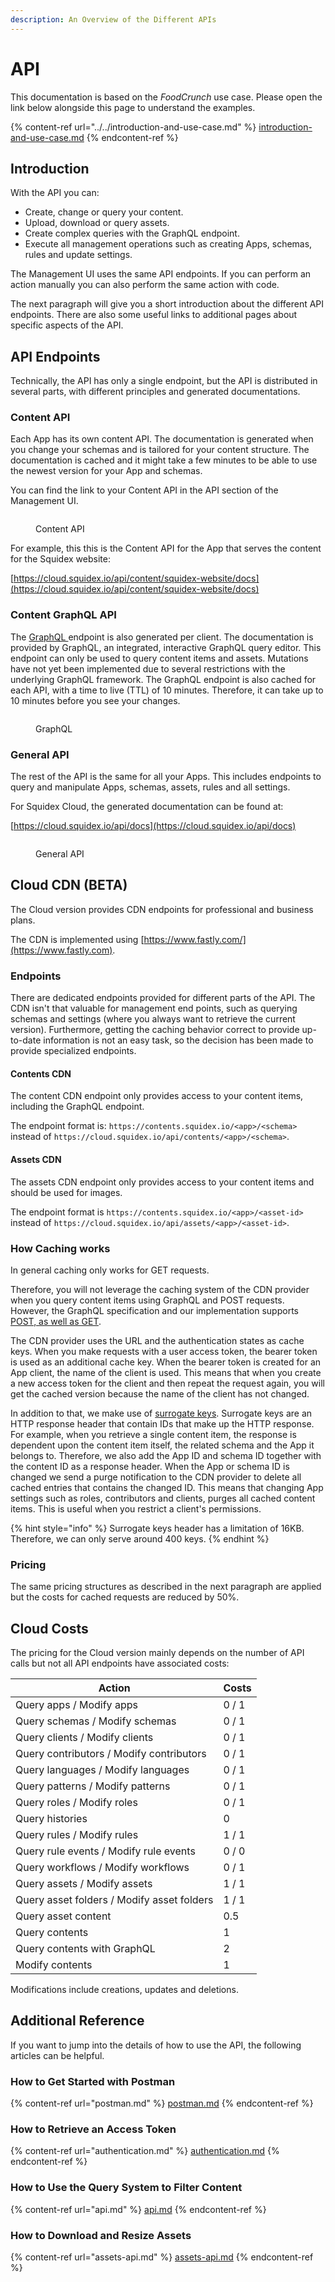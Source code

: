 ```yaml
---
description: An Overview of the Different APIs
---
```


# API

This documentation is based on the _FoodCrunch_ use case. Please open the link below alongside this page to understand the examples.

{% content-ref url="../../introduction-and-use-case.md" %}
[introduction-and-use-case.md](../../introduction-and-use-case.md)
{% endcontent-ref %}

## Introduction

With the API you can:

* Create, change or query your content.
* Upload, download or query assets.
* Create complex queries with the GraphQL endpoint.
* Execute all management operations such as creating Apps, schemas, rules and update settings.

The Management UI uses the same API endpoints. If you can perform an action manually you can also perform the same action with code.

The next paragraph will give you a short introduction about the different API endpoints. There are also some useful links to additional pages about specific aspects of the API.

## API Endpoints

Technically, the API has only a single endpoint, but the API is distributed in several parts, with different principles and generated documentations.

### Content API

Each App has its own content API. The documentation is generated when you change your schemas and is tailored for your content structure. The documentation is cached and it might take a few minutes to be able to use the newest version for your App and schemas.

You can find the link to your Content API in the API section of the Management UI.

<div align="left">

<figure><img src="../../../.gitbook/assets/2023-04-10_09-53.png" alt=""><figcaption><p>Content API</p></figcaption></figure>

</div>

For example, this this is the Content API for the App that serves the content for the Squidex website:

[https://cloud.squidex.io/api/content/squidex-website/docs](https://cloud.squidex.io/api/content/squidex-website/docs)

### Content GraphQL API

The [GraphQL ](https://graphql.org)endpoint is also generated per client. The documentation is provided by GraphQL, an integrated, interactive GraphQL query editor. This endpoint can only be used to query content items and assets. Mutations have not yet been implemented due to several restrictions with the underlying GraphQL framework. The GraphQL endpoint is also cached for each API, with a time to live (TTL) of 10 minutes. Therefore, it can take up to 10 minutes before you see your changes.

<div align="left">

<figure><img src="../../../.gitbook/assets/2023-04-10_09-57.png" alt=""><figcaption><p>GraphQL</p></figcaption></figure>

</div>

### General API

The rest of the API is the same for all your Apps. This includes endpoints to query and manipulate Apps, schemas, assets, rules and all settings.&#x20;

For Squidex Cloud, the generated documentation can be found at:

[https://cloud.squidex.io/api/docs](https://cloud.squidex.io/api/docs)

<div align="left">

<figure><img src="../../../.gitbook/assets/2023-04-10_09-59.png" alt=""><figcaption><p>General API</p></figcaption></figure>

</div>

## Cloud CDN (BETA)

The Cloud version provides CDN endpoints for professional and business plans.

The CDN is implemented using [https://www.fastly.com/](https://www.fastly.com).

### Endpoints

There are dedicated endpoints provided for different parts of the API. The CDN isn't that valuable for management end points, such as querying schemas and settings (where you always want to retrieve the current version).  Furthermore, getting the caching behavior correct to provide up-to-date information  is not an easy task, so the decision has been made to provide specialized endpoints.

#### Contents CDN

The content CDN endpoint only provides access to your content items, including the GraphQL endpoint.

The endpoint format is: `https://contents.squidex.io/<app>/<schema>` instead of `https://cloud.squidex.io/api/contents/<app>/<schema>`.

#### Assets CDN

The assets CDN endpoint only provides access to your content items and should be used for images.

The endpoint format is `https://contents.squidex.io/<app>/<asset-id>` instead of `https://cloud.squidex.io/api/assets/<app>/<asset-id>`.

### How Caching works

In general caching only works for GET requests.

Therefore, you will not leverage the caching system of the CDN provider when you query content items using GraphQL and POST requests. However, the GraphQL specification and our implementation supports [POST, as well as GET](https://graphql.org/learn/serving-over-http/#http-methods-headers-and-body).

The CDN provider uses the URL and the authentication states as cache keys. When you make requests with a user access token, the bearer token is used as an additional cache key. When the bearer token is created for an App client, the name of the client is used. This means that when you create a new access token for the client and then repeat the request again, you will get the cached version because the name of the client has not changed.

In addition to that, we make use of [surrogate keys](https://docs.fastly.com/en/guides/purging-api-cache-with-surrogate-keys). Surrogate keys are an HTTP response header that contain IDs that make up the HTTP response. For example, when you retrieve a single content item, the response is dependent upon the content item itself, the related schema and the App it belongs to. Therefore, we also add the App ID and schema ID together with the content ID as a response header. When the App or schema ID is changed we send a purge notification to the CDN provider to delete all cached entries that contains the changed ID. This means that changing App settings such as roles, contributors and clients, purges all cached content items. This is useful when you restrict a client's permissions.

{% hint style="info" %}
Surrogate keys header has a limitation of 16KB. Therefore, we can only serve around 400 keys.
{% endhint %}

### Pricing

The same pricing structures as described in the next paragraph are applied but the costs for cached requests are reduced by 50%.

## Cloud Costs

The pricing for the Cloud version mainly depends on the number of API calls but not all API endpoints have associated costs:

| Action                                     | Costs |
| ------------------------------------------ | ----- |
| Query apps / Modify apps                   | 0 / 1 |
| Query schemas / Modify schemas             | 0 / 1 |
| Query clients / Modify clients             | 0 / 1 |
| Query contributors / Modify contributors   | 0 / 1 |
| Query languages / Modify languages         | 0 / 1 |
| Query patterns / Modify patterns           | 0 / 1 |
| Query roles / Modify roles                 | 0 / 1 |
| Query histories                            | 0     |
| Query rules / Modify rules                 | 1 / 1 |
| Query rule events / Modify rule events     | 0 / 0 |
| Query workflows / Modify workflows         | 0 / 1 |
| Query assets / Modify assets               | 1 / 1 |
| Query asset folders / Modify asset folders | 1 / 1 |
| Query asset content                        | 0.5   |
| Query contents                             | 1     |
| Query contents with GraphQL                | 2     |
| Modify contents                            | 1     |

Modifications include creations, updates and deletions.

## Additional Reference

If you want to jump into the details of how to use the API, the following articles can be helpful.

### How to Get Started with Postman

{% content-ref url="postman.md" %}
[postman.md](postman.md)
{% endcontent-ref %}

### How to Retrieve an Access Token

{% content-ref url="authentication.md" %}
[authentication.md](authentication.md)
{% endcontent-ref %}

### How to Use the Query System to Filter Content

{% content-ref url="api.md" %}
[api.md](api.md)
{% endcontent-ref %}

### How to Download and Resize Assets

{% content-ref url="assets-api.md" %}
[assets-api.md](assets-api.md)
{% endcontent-ref %}

##
